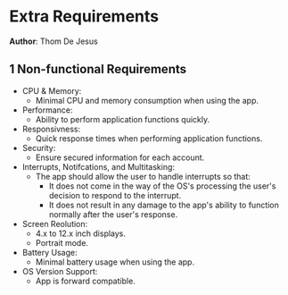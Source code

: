 # Extra Requirements


**Author**: Thom De Jesus

## 1 Non-functional Requirements

* CPU & Memory:
    * Minimal CPU and memory consumption when using the app.
* Performance:
    * Ability to perform application functions quickly.
* Responsivness:
    * Quick response times when performing application functions.
* Security:
    * Ensure secured information for each account.
* Interrupts, Notifcations, and Multitasking:
    * The app should allow the user to handle interrupts so that:
        * It does not come in the way of the OS's processing the user's decision to respond to the interrupt.
        * It does not result in any damage to the app's ability to function normally after the user's response.
* Screen Reolution:
    * 4.x to 12.x inch displays.
    * Portrait mode.
* Battery Usage:
    * Minimal battery usage when using the app.
* OS Version Support:
    * App is forward compatible.
